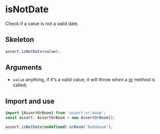 # isNotDate

Check if a value is not a valid date.

## Skeleton

```ts
assert.isNotDate(value);
```

## Arguments

- `value` anything, if it's a valid value, it will throw when a [or](../or.md) method is called;

## Import and use

```ts
import {AssertOrBoom} from 'assert-or-boom';
const assert: AssertOrBoom = new AssertOrBoom();

assert.isNotDate(undefined).orBoom('Badaboom');
```

